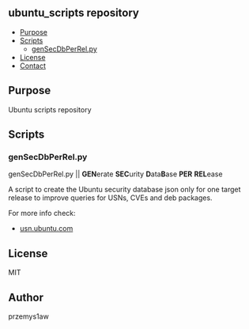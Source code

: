 ## ubuntu_scripts repository

- [Purpose](#purpose)
- [Scripts](#scripts)
  - [genSecDbPerRel.py](#gensecdbperrelpy)
- [License](#license)
- [Contact](#contact)

## Purpose

Ubuntu scripts repository  

## Scripts

### genSecDbPerRel.py

genSecDbPerRel.py || **GEN**erate **SEC**urity **D**ata**B**ase **PER** **REL**ease  

A script to create the Ubuntu security database json only for one target  
release to improve queries for USNs, CVEs and deb packages.  
  
For more info check: 
- [usn.ubuntu.com](https://usn.ubuntu.com)  
  
## License
  
MIT
  
## Author
  
przemys1aw